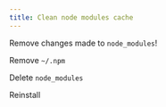 ```yaml
---
title: Clean node modules cache
---
```


Remove changes made to `node_modules`!

Remove `~/.npm`

Delete `node_modules`

Reinstall
